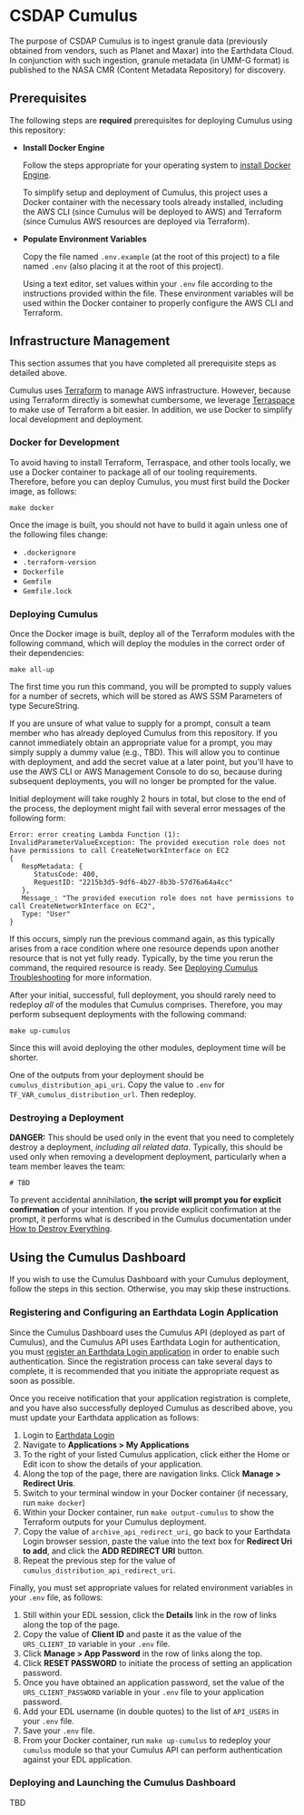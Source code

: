 # CSDAP Cumulus

The purpose of CSDAP Cumulus is to ingest granule data (previously obtained from
vendors, such as Planet and Maxar) into the Earthdata Cloud. In conjunction with
such ingestion, granule metadata (in UMM-G format) is published to the NASA CMR
(Content Metadata Repository) for discovery.

## Prerequisites

The following steps are **required** prerequisites for deploying Cumulus using
this repository:

- **Install Docker Engine**

  Follow the steps appropriate for your operating system to
  [install Docker Engine](https://docs.docker.com/engine/install/).

  To simplify setup and deployment of Cumulus, this project uses a Docker
  container with the necessary tools already installed, including the AWS CLI
  (since Cumulus will be deployed to AWS) and Terraform (since Cumulus AWS
  resources are deployed via Terraform).

- **Populate Environment Variables**

  Copy the file named `.env.example` (at the root of this project) to a file
  named `.env` (also placing it at the root of this project).

  Using a text editor, set values within your `.env` file according to the
  instructions provided within the file.  These environment variables will be
  used within the Docker container to properly configure the AWS CLI and
  Terraform.

## Infrastructure Management

This section assumes that you have completed all prerequisite steps as detailed
above.

Cumulus uses [Terraform] to manage AWS infrastructure.  However, because using
Terraform directly is somewhat cumbersome, we leverage [Terraspace] to make use
of Terraform a bit easier.  In addition, we use Docker to simplify local
development and deployment.

### Docker for Development

To avoid having to install Terraform, Terraspace, and other tools locally, we
use a Docker container to package all of our tooling requirements.  Therefore,
before you can deploy Cumulus, you must first build the Docker image, as
follows:

```plain
make docker
```

Once the image is built, you should not have to build it again unless one of the
following files change:

- `.dockerignore`
- `.terraform-version`
- `Dockerfile`
- `Gemfile`
- `Gemfile.lock`

### Deploying Cumulus

Once the Docker image is built, deploy all of the Terraform modules with the
following command, which will deploy the modules in the correct order of their
dependencies:

```plain
make all-up
```

The first time you run this command, you will be prompted to supply values for a
number of secrets, which will be stored as AWS SSM Parameters of type
SecureString.

If you are unsure of what value to supply for a prompt, consult
a team member who has already deployed Cumulus from this repository.  If you
cannot immediately obtain an appropriate value for a prompt, you may simply
supply a dummy value (e.g., TBD).  This will allow you to continue with deployment,
and add the secret value at a later point, but you'll have to use the AWS CLI or
AWS Management Console to do so, because during subsequent deployments, you will
no longer be prompted for the value.

Initial deployment will take roughly 2 hours in total, but close to the end of
the process, the deployment might fail with several error messages of the
following form:

```plain
Error: error creating Lambda Function (1): InvalidParameterValueException: The provided execution role does not have permissions to call CreateNetworkInterface on EC2
{
   RespMetadata: {
      StatusCode: 400,
      RequestID: "2215b3d5-9df6-4b27-8b3b-57d76a64a4cc"
   },
   Message_: "The provided execution role does not have permissions to call CreateNetworkInterface on EC2",
   Type: "User"
}
```

If this occurs, simply run the previous command again, as this typically arises
from a race condition where one resource depends upon another resource that is
not yet fully ready.  Typically, by the time you rerun the command, the required
resource is ready.  See [Deploying Cumulus Troubleshooting] for more
information.

After your initial, successful, full deployment, you should rarely need to
redeploy _all_ of the modules that Cumulus comprises.  Therefore, you may
perform subsequent deployments with the following command:

```plain
make up-cumulus
```

Since this will avoid deploying the other modules, deployment time will be
shorter.

One of the outputs from your deployment should be `cumulus_distribution_api_uri`. Copy the value to `.env` for `TF_VAR_cumulus_distribution_url`. Then redeploy.

### Destroying a Deployment

**DANGER:** This should be used only in the event that you need to completely
destroy a deployment, _including all related data_.  Typically, this should be
used only when removing a development deployment, particularly when a team
member leaves the team:

```plan
# TBD
```

To prevent accidental annihilation, **the script will prompt you for explicit
confirmation** of your intention.  If you provide explicit confirmation at the
prompt, it performs what is described in the Cumulus documentation under
[How to Destroy Everything].

## Using the Cumulus Dashboard

If you wish to use the Cumulus Dashboard with your Cumulus deployment, follow
the steps in this section.  Otherwise, you may skip these instructions.

### Registering and Configuring an Earthdata Login Application

Since the Cumulus Dashboard uses the Cumulus API (deployed as part of Cumulus),
and the Cumulus API uses Earthdata Login for authentication, you must
[register an Earthdata Login application] in order to enable such
authentication.  Since the registration process can take several days to
complete, it is recommended that you initiate the appropriate request as soon as
possible.

Once you receive notification that your application registration is complete,
and you have also successfully deployed Cumulus as described above, you must
update your Earthdata application as follows:

1. Login to [Earthdata Login]
1. Navigate to **Applications > My Applications**
1. To the right of your listed Cumulus application, click either the Home or
   Edit icon to show the details of your application.
1. Along the top of the page, there are navigation links.  Click
   **Manage > Redirect Uris**.
1. Switch to your terminal window in your Docker container (if necessary, run
   `make docker`)
1. Within your Docker container, run `make output-cumulus` to show the
   Terraform outputs for your Cumulus deployment.
1. Copy the value of `archive_api_redirect_uri`, go back to your Earthdata Login
   browser session, paste the value into the text box for
   **Redirect Uri to add**, and click the **ADD REDIRECT URI** button.
1. Repeat the previous step for the value of `cumulus_distribution_api_redirect_uri`.

Finally, you must set appropriate values for related environment variables in
your `.env` file, as follows:

1. Still within your EDL session, click the **Details** link in the row of links
   along the top of the page.
1. Copy the value of **Client ID** and paste it as the value of the
   `URS_CLIENT_ID` variable in your `.env` file.
1. Click **Manage > App Password** in the row of links along the top.
1. Click **RESET PASSWORD** to initiate the process of setting an application
   password.
1. Once you have obtained an application password, set the value of the
   `URS_CLIENT_PASSWORD` variable in your `.env` file to your application
   password.
1. Add your EDL username (in double quotes) to the list of `API_USERS` in your
   `.env` file.
1. Save your `.env` file.
1. From your Docker container, run `make up-cumulus` to redeploy your
   `cumulus` module so that your Cumulus API can perform authentication against
   your EDL application.

### Deploying and Launching the Cumulus Dashboard

TBD

[Deploying Cumulus Troubleshooting]:
   https://nasa.github.io/cumulus/docs/troubleshooting/troubleshooting-deployment#deploying-cumulus
[Earthdata Login]:
   https://uat.urs.earthdata.nasa.gov/
[How to Destroy Everything]:
   https://nasa.github.io/cumulus/docs/deployment/terraform-best-practices#how-to-destroy-everything
[Register an Earthdata Login Application]:
   https://wiki.earthdata.nasa.gov/display/EL/How+To+Register+An+Application
[Terraform]:
   https://www.terraform.io/
[Terraspace]:
   https://terraspace.cloud/
[Update Your Earthdata Application]:
   https://nasa.github.io/cumulus/docs/deployment/deployment-readme#update-earthdata-application
